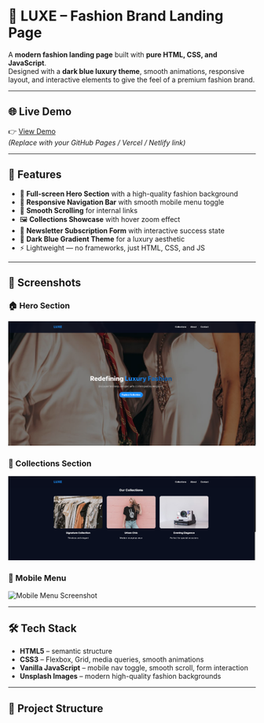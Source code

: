 # 👗 LUXE – Fashion Brand Landing Page

A **modern fashion landing page** built with **pure HTML, CSS, and JavaScript**.  
Designed with a **dark blue luxury theme**, smooth animations, responsive layout, and interactive elements to give the feel of a premium fashion brand.

---

## 🌐 Live Demo
👉 [View Demo](https://your-deployment-link.com)  
*(Replace with your GitHub Pages / Vercel / Netlify link)*

---

## 🚀 Features
- 🎨 **Full-screen Hero Section** with a high-quality fashion background
- 📱 **Responsive Navigation Bar** with smooth mobile menu toggle
- 🔗 **Smooth Scrolling** for internal links
- 🖼️ **Collections Showcase** with hover zoom effect
- 💌 **Newsletter Subscription Form** with interactive success state
- 🌙 **Dark Blue Gradient Theme** for a luxury aesthetic
- ⚡ Lightweight — no frameworks, just HTML, CSS, and JS

---

## 📸 Screenshots

### 🏠 Hero Section
![Hero Screenshot](screenshots/hero.png)

### 👜 Collections Section
![Collections Screenshot](screenshots/collections.png)

### 📱 Mobile Menu
![Mobile Menu Screenshot](screenshots/mobile-menu.png)

---

## 🛠️ Tech Stack
- **HTML5** – semantic structure
- **CSS3** – Flexbox, Grid, media queries, smooth animations
- **Vanilla JavaScript** – mobile nav toggle, smooth scroll, form interaction
- **Unsplash Images** – modern high-quality fashion backgrounds

---

## 📂 Project Structure
